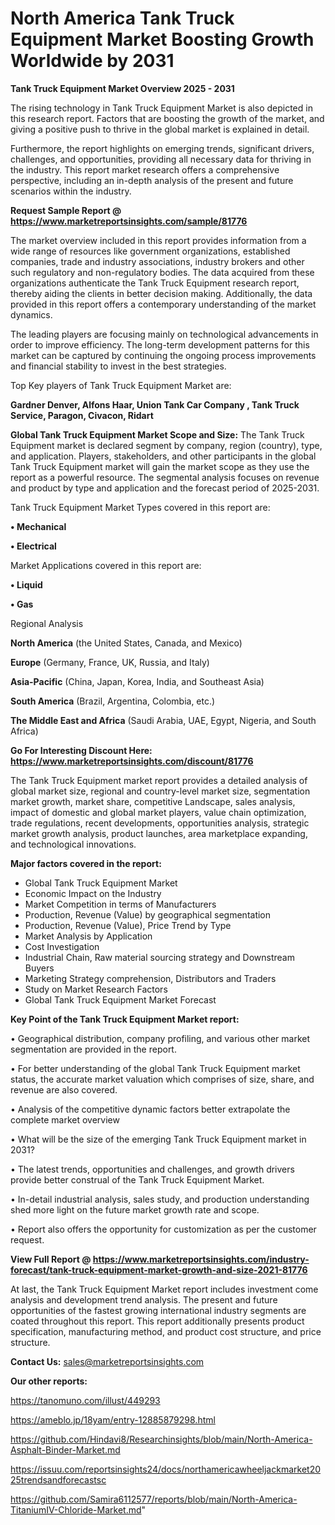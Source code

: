 # North America Tank Truck Equipment Market Boosting Growth Worldwide by 2031

<Strong> Tank Truck Equipment Market Overview 2025 - 2031</strong>

The rising technology in Tank Truck Equipment Market is also depicted in this research report. Factors that are boosting the growth of the market, and giving a positive push to thrive in the global market is explained in detail.

Furthermore, the report highlights on emerging trends, significant drivers, challenges, and opportunities, providing all necessary data for thriving in the industry. This report market research offers a comprehensive perspective, including an in-depth analysis of the present and future scenarios within the industry.

<strong>Request Sample Report @ <a href=https://www.marketreportsinsights.com/sample/81776>https://www.marketreportsinsights.com/sample/81776</a></strong>

The market overview included in this report provides information from a wide range of resources like government organizations, established companies, trade and industry associations, industry brokers and other such regulatory and non-regulatory bodies. The data acquired from these organizations authenticate the Tank Truck Equipment research report, thereby aiding the clients in better decision making. Additionally, the data provided in this report offers a contemporary understanding of the market dynamics.

The leading players are focusing mainly on technological advancements in order to improve efficiency. The long-term development patterns for this market can be captured by continuing the ongoing process improvements and financial stability to invest in the best strategies.

Top Key players of Tank Truck Equipment Market are:

<strong>Gardner Denver, Alfons Haar, Union Tank Car Company , Tank Truck Service, Paragon, Civacon, Ridart</strong>

<strong><b>Global Tank Truck Equipment Market Scope and Size:</b></strong>
The Tank Truck Equipment market is declared segment by company, region (country), type, and application. Players, stakeholders, and other participants in the global Tank Truck Equipment market will gain the market scope as they use the report as a powerful resource. The segmental analysis focuses on revenue and product by type and application and the forecast period of 2025-2031.

Tank Truck Equipment Market Types covered in this report are:

<strong>• Mechanical 

• Electrical </strong>

Market Applications covered in this report are:

<strong>• Liquid

• Gas</strong> 

Regional Analysis

<strong>North America</strong> (the United States, Canada, and Mexico)

<strong>Europe</strong> (Germany, France, UK, Russia, and Italy)

<strong>Asia-Pacific</strong> (China, Japan, Korea, India, and Southeast Asia)

<strong>South America</strong> (Brazil, Argentina, Colombia, etc.)

<strong>The Middle East and Africa</strong> (Saudi Arabia, UAE, Egypt, Nigeria, and South Africa)

<strong>Go For Interesting Discount Here: <a href=https://www.marketreportsinsights.com/discount/81776>https://www.marketreportsinsights.com/discount/81776</a></strong>

The Tank Truck Equipment market report provides a detailed analysis of global market size, regional and country-level market size, segmentation market growth, market share, competitive Landscape, sales analysis, impact of domestic and global market players, value chain optimization, trade regulations, recent developments, opportunities analysis, strategic market growth analysis, product launches, area marketplace expanding, and technological innovations.

<strong><b>Major factors covered in the report:</b></strong>
<ul>
  <li>Global Tank Truck Equipment Market </li>
  <li>Economic Impact on the Industry</li>
  <li>Market Competition in terms of Manufacturers</li>
  <li>Production, Revenue (Value) by geographical segmentation</li>
  <li>Production, Revenue (Value), Price Trend by Type</li>
  <li>Market Analysis by Application</li>
  <li>Cost Investigation</li>
  <li>Industrial Chain, Raw material sourcing strategy and Downstream Buyers</li>
  <li>Marketing Strategy comprehension, Distributors and Traders</li>
  <li>Study on Market Research Factors</li>
  <li>Global Tank Truck Equipment Market Forecast</li>
</ul>

<strong><b>Key Point of the Tank Truck Equipment Market report:</b></strong>

• Geographical distribution, company profiling, and various other market segmentation are provided in the report.

• For better understanding of the global Tank Truck Equipment market status, the accurate market valuation which comprises of size, share, and revenue are also covered.

• Analysis of the competitive dynamic factors better extrapolate the complete market overview

• What will be the size of the emerging Tank Truck Equipment market in 2031?

• The latest trends, opportunities and challenges, and growth drivers provide better construal of the Tank Truck Equipment Market.

• In-detail industrial analysis, sales study, and production understanding shed more light on the future market growth rate and scope.

• Report also offers the opportunity for customization as per the customer request.

<strong><b>View Full Report @ <a href=https://www.marketreportsinsights.com/industry-forecast/tank-truck-equipment-market-growth-and-size-2021-81776>https://www.marketreportsinsights.com/industry-forecast/tank-truck-equipment-market-growth-and-size-2021-81776</a></b></strong>


At last, the Tank Truck Equipment Market report includes investment come analysis and development trend analysis. The present and future opportunities of the fastest growing international industry segments are coated throughout this report. This report additionally presents product specification, manufacturing method, and product cost structure, and price structure.

<strong>Contact Us:</strong>
sales@marketreportsinsights.com

<strong>Our other reports:</strong>

<a href=https://tanomuno.com/illust/449293>https://tanomuno.com/illust/449293</a>

<a href=https://ameblo.jp/18yam/entry-12885879298.html>https://ameblo.jp/18yam/entry-12885879298.html</a>

<a href=https://github.com/Hindavi8/Researchinsights/blob/main/North-America-Asphalt-Binder-Market.md>https://github.com/Hindavi8/Researchinsights/blob/main/North-America-Asphalt-Binder-Market.md</a>

<a href=https://issuu.com/reportsinsights24/docs/northamericawheeljackmarket2025trendsandforecastsc>https://issuu.com/reportsinsights24/docs/northamericawheeljackmarket2025trendsandforecastsc</a>

<a href=https://github.com/Samira6112577/reports/blob/main/North-America-TitaniumIV-Chloride-Market.md>https://github.com/Samira6112577/reports/blob/main/North-America-TitaniumIV-Chloride-Market.md</a>"
